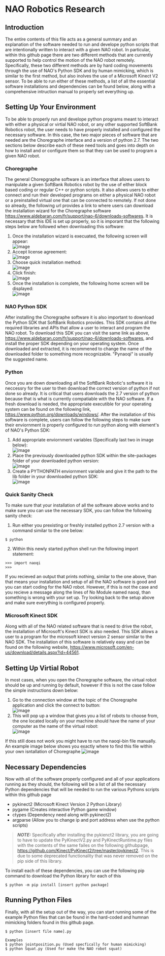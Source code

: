 # NAO Robotics Research
## Introduction
The entire contents of this file acts as a general summary and an explanation of the software needed to run and develope python scripts that are intentionally written to interact with a given NAO robot. In particular, within this github page there are two different methods that are currently supported to help control the motion of the NAO robot remotely. Specifically, these two different methods are by hard coding movements through the use of NAO's Python SDK and by human mimicking, which is similar to the first method, but also inolves the use of a Microsoft Kinect V2 sensor. To be able to run either of these methods, a list of all the essential software installations and dependencies can be found below, along with a comprehensive intruction manual to properly set everything up. 

## Setting Up Your Environment
To be able to properly run and develope python programs meant to interact with either a physical or virtial NAO robot, or any other supported SoftBank Robotics robot, the user needs to have properly installed and configured the necessary software. In this case, the two major pieces of software that are needed are the Choregraphe interface and a version of python 2.7. The two sections below describe each of these need tools and goes into depth on how to install and or configure them so that they can be used to program a given NAO robot.

### Choregraphe
The general Chorepgraphe software is an interface that allows users to manipulate a given SoftBank Robotics robot by the use of either block based coding or regular C++ or python scripts. It also allows users to either connect and run their developed programs on either a physical NAO robot or a preinstalled virtual one that can be connected to remotely. If not done so already, the following url provides a link to where users can download the installation wizard for the Choregraphe software https://www.aldebaran.com/fr/support/nao-6/downloads-softwares. It is necessary that this IDE is set up properly, so it is imporant that the following steps below are followed when downloading this software:
1. Once the installation wizard is execuated, the following screen will appear:  
![image](https://user-images.githubusercontent.com/78547750/199270812-4e0101ed-b488-4c97-8267-325dbf0ccb20.png)  
2. Accept license agreement:  
![image](https://user-images.githubusercontent.com/78547750/199270940-d4f6222c-089e-4143-bf4d-587780a53bb7.png)
3. Choose quick installation method:  
![image](https://user-images.githubusercontent.com/78547750/199271083-3f10254e-5fe9-4101-9651-67c916d73e61.png)
4. Click finish:  
![image](https://user-images.githubusercontent.com/78547750/199271964-c8337b7e-a5fb-44ac-911b-9df90afc1bdb.png)
5. Once the installation is complete, the following home screen will be displayed:  
![image](https://user-images.githubusercontent.com/78547750/199272230-fb80e8aa-b514-4a28-b23b-bbe20008bfc3.png)

### NAO Python SDK
After installing the Choregraphe software it is also important to download the Python SDK that SoftBank Robotics provides. This SDK contains all the required libraries and APIs that allow a user to interact and program the NAO robot. To download this SDK you can visit the same link as above, https://www.aldebaran.com/fr/support/nao-6/downloads-softwares, and install the proper SDK depending on your operating system. Once downloaded and extracted, it is recommened to change the name of the downloaded folder to something more recognizable. "Pynaoqi" is usually the suggested name.

### Python
Once you are down downloading all the SoftBank Robotic's software it is neccessry for the user to then download the correct version of python if not done so already. It is critical that users downloads the 2.7 version of python because that is what is currently compatiable with the NAO software. If a fresh download is needed, the appropriate executible for your operating system can be found on the following link, https://www.python.org/downloads/windows/. After the installation of this software is complete, users can follow the following steps to make sure their enviornment is properly configured to run python along with element's of NAO's Python SDK:
1. Add appropriate enviornment variables (Specifically last two in image below):  
![image](https://user-images.githubusercontent.com/78547750/199274387-cbb1d7ab-2818-45b8-8d55-bed73ea0fb5f.png)
2. Place the previously downloaded python SDK within the site-packages folder of your downloaded python version:  
![image](https://user-images.githubusercontent.com/78547750/199289738-ea641284-aa86-454c-bdb3-8ca68254fca3.png)
3. Create a PYTHONPATH enviornment variable and give it the path to the lib folder in your downloaded python SDK:  
![image](https://user-images.githubusercontent.com/78547750/199291740-7236f494-33a0-45da-8293-cdb327923f47.png)

### Quick Sanity Check
To make sure that your installation of all the software above works and to make sure you can use the necessary SDK, you can follow the following sanity check:
1. Run either you prexisting or freshly installed python 2.7 version with a command similar to the one below:
```
$ python
```
2. Within this newly started python shell run the following import statement:
```
>>> import naoqi
>>>
```
If you recieved an output that prints nothing, similar to the one above, than that means your installation and setup of all the NAO software is good and you can start coding for the NAO robot. However, if this is not the case and you recieve a message along the lines of No Module named naoqi, than something is wrong with your set up. Try looking back to the setup above and make sure everything is configured properly.

### Microsoft Kinect SDK
Along with all of the NAO related software that is need to drive the robot, the installation of Microsoft's Kinect SDK is also needed. This SDK allows a user to a program for the microsoft kinect version 2 sensor similar to the NAO SDK. The installation of this software is relatively easy and can be found on the following website, https://www.microsoft.com/en-us/download/details.aspx?id=44561. 

## Setting Up Virtial Robot
In most cases, when you open the Choregraphe software, the virtual robot should be up and running by default, however if this is not the case follow the simple instructions down below:
1. Go to the connection window at the topic of the Choregraphe application and click the connect to button:  
![image](https://user-images.githubusercontent.com/78547750/207200022-ad0bea6c-3787-4b71-9a8a-573ec38156b9.png) 
2. This will pop up a window that gives you a list of robots to choose from, the one located locally on your machine should have the name of your computer as the name of the virtual robot:  
![image](https://user-images.githubusercontent.com/78547750/207200096-1be0e0d2-cafc-48cd-af4c-45945df71f54.png) 

If this still does not work you might have to run the naoqi-bin file manually. An example image below shows you exactly where to find this file within your own isntallation of Choregraphe
![image](https://user-images.githubusercontent.com/78547750/207200183-904741a7-ee40-46af-906c-b009b1c6fe24.png)

## Necessary Dependencies
Now with all of the software properly configured and all of your applications running as they should, the following will be a list of all the necessary Python dependencies that will be needed to run the various Pythons scripts within this github page
 - pykinect2 (Microsoft Kinect Version 2 Python Library)
 - pygame (Creates interactive Python game window)
 - ctypes (Dependency need along with pykinect2)
 - argparse (Allow you to change ip and port address when use the python scripts)
> **_NOTE:_**  Specifically after installing the pykienct2 library, you are going to have to update the PyKinectV2.py and PyKinectRuntime.py files with the contents of the same failes on the following githubpage, https://github.com/Kinect/PyKinect2/tree/master/pykinect2. This is due to some deprecated functionality that was never removed on the pip side of this library.

To install each of these dependencies, you can use the following pip command to download the Python library for each of this 
```
$ python -m pip install [insert python package]
```

## Running Python Files
Finally, with all the setup out of the way, you can start running some of the example Python files that can be found in the hard-coded and humnan mimicking folders found in this github page. 
```
$ python [insert file name].py

Examples
$ python jointposition.pu (Used specfically for human mimicking)
$ python Squat.py (Used for make the NAO robot squat)
```
